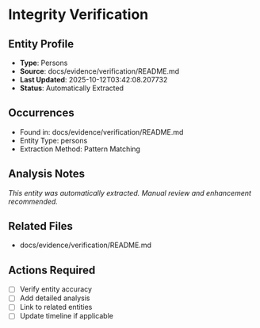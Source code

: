 # Integrity Verification

## Entity Profile
- **Type**: Persons
- **Source**: docs/evidence/verification/README.md
- **Last Updated**: 2025-10-12T03:42:08.207732
- **Status**: Automatically Extracted

## Occurrences
- Found in: docs/evidence/verification/README.md
- Entity Type: persons
- Extraction Method: Pattern Matching

## Analysis Notes
*This entity was automatically extracted. Manual review and enhancement recommended.*

## Related Files
- docs/evidence/verification/README.md

## Actions Required
- [ ] Verify entity accuracy
- [ ] Add detailed analysis
- [ ] Link to related entities
- [ ] Update timeline if applicable
